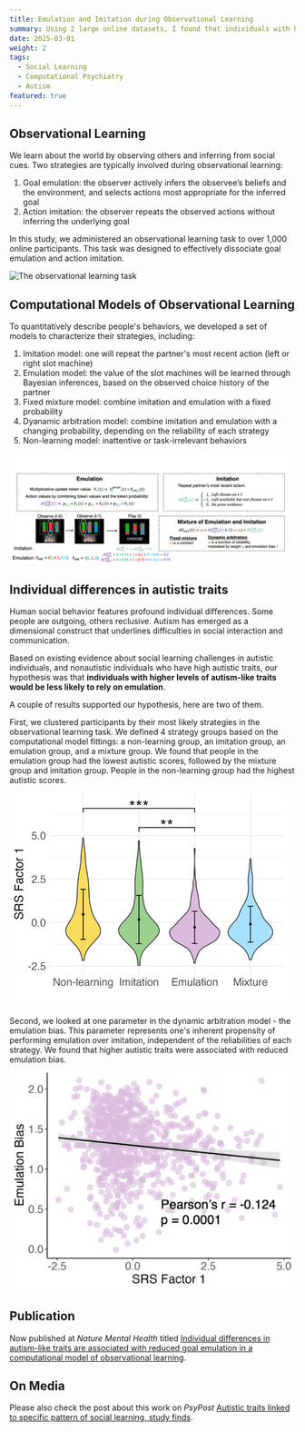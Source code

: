 ```yaml
---
title: Emulation and Imitation during Observational Learning
summary: Using 2 large online datasets, I found that individuals with higher autistic traits are less likely to infer the others' goals.
date: 2025-03-01
weight: 2
tags:
  - Social Learning
  - Computational Psychiatry
  - Autism
featured: true
---
```


## Observational Learning

We learn about the world by observing others and inferring from social cues. Two strategies are typically involved during observational learning:
1. Goal emulation: the observer actively infers the observee’s beliefs and the environment, and selects actions most appropriate for the inferred goal
2. Action imitation: the observer repeats the observed actions without inferring the underlying goal

In this study, we administered an observational learning task to over 1,000 online participants. This task was designed to effectively dissociate goal emulation and action imitation.

![The observational learning task](ol_1.png "The Observational learning task. In ‘observe’ trials, participants saw the choice options of the agent—three slot machines, one was unavailable (grayed out)—followed by a video showing the partner’s action (button press) and the chosen slot machine (bent arm). In ‘play’ trials, participants saw their own choice options and made a response, followed by choice feedback (bent arm) and token feedback. The proportion of colors on each slot machine corresponds to the probability of generating each colored token from that slot machine.")

## Computational Models of Observational Learning

To quantitatively describe people's behaviors, we developed a set of models to characterize their strategies, including:
1. Imitation model: one will repeat the partner's most recent action (left or right slot machine)
2. Emulation model: the value of the slot machines will be learned through Bayesian inferences, based on the observed choice history of the partner
3. Fixed mixture model: combine  imitation and emulation with a fixed probability
4. Dyanamic arbitration model: combine imitation and emulation with a changing probability, depending on the reliability of each strategy
5. Non-learning model: inattentive or task-irrelevant behaviors

![Computational models](ol_2.png "In the imitation model, action values are computed by the partner’s most recent action. In the emulation model, a player first updates the token value according to the partner’s choice, and then computes action values by combining token values and probabilities. The weight is a fixed parameter in the fixed mixture model and a changing variable in the dynamic arbitration model. Emulation bias represents a predisposition of emulation while flexibly updating the weight, trial by trial.")

## Individual differences in autistic traits

Human social behavior features profound individual differences. Some people are outgoing, others reclusive. Autism has emerged as a dimensional construct that underlines difficulties in social interaction and communication. 

Based on existing evidence about social learning challenges in autistic individuals, and nonautistic individuals who have high autistic traits, our hypothesis was that **individuals with higher levels of autism-like traits would be less likely to rely on emulation**.

A couple of results supported our hypothesis, here are two of them.

First, we clustered participants by their most likely strategies in the observational learning task. We defined 4 strategy groups based on the computational model fittings: a non-learning group, an imitation group, an emulation group, and a mixture group. We found that people in the emulation group had the lowest autistic scores, followed by the mixture group and imitation group. People in the non-learning group had the highest autistic scores.

![Strategy groups](ol_3.png "Violin plots of the distribution of autistic score in each of the four strategy groups (error bars are centered at the mean and represent s.d.)")

Second, we looked at one parameter in the dynamic arbitration model - the emulation bias. This parameter represents one's inherent propensity of performing emulation over imitation, independent of the reliabilities of each strategy. We found that higher autistic traits were associated with reduced emulation bias.

![Emulation bias](ol_4.png "Correlation between emulation bias and autistic traits")


## Publication

Now published at _Nature Mental Health_ titled [Individual differences in autism-like traits are associated with reduced goal emulation in a computational model of observational learning](https://www.nature.com/articles/s44220-024-00287-1).

## On Media

Please also check the post about this work on _PsyPost_ [Autistic traits linked to specific pattern of social learning, study finds](https://www.psypost.org/autistic-traits-linked-to-specific-pattern-of-social-learning-study-finds/).




